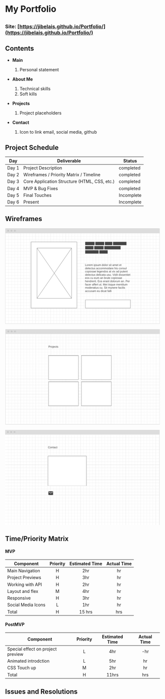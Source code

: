 # My Portfolio 


##
### Site: [https://jibelais.github.io/Portfolio/](https://jibelais.github.io/Portfolio/)

## Contents

* **Main**
	1. Personal statement 

* **About Me**
	1. Technical skills
	2. Soft kills
* **Projects**
	1. Project placeholders
* **Contact**
	1. Icon to link email, social media, github


## Project Schedule

|  Day | Deliverable | Status
|---|---| ---|
|Day 1| Project Description | completed
|Day 2| Wireframes / Priority Matrix / Timeline | completed
|Day 3| Core Application Structure (HTML, CSS, etc.) | completed
|Day 4| MVP & Bug Fixes | completed
|Day 5| Final Touches | Incomplete
|Day 6| Present | Incomplete

## Wireframes
![main page](img/wireframe.png)

![project page](img/project.png)

![contact page](img/contact.png)
 

## Time/Priority Matrix 


#### MVP
| Component | Priority | Estimated Time | Actual Time |
| --- | :---: |  :---: | :---: | 
| Main Navigation | H | 2hr | hr |
| Project Previews | H | 3hr | hr |
| Working with API | H | 2hr|  hr | 
| Layout and flex| M | 4hr | hr|
| Responsive | H | 3hr | hr | hr |
| Social Media Icons | L | 1hr |  hr |
| Total | H | 15 hrs| hrs |


#### PostMVP
| Component | Priority | Estimated Time | Actual Time |
| --- | :---: |  :---: | :---: | 
| Special effect on project preview | L | 4hr | -hr | hr |
| Animated introdction  | L | 5hr | hr |
| CSS Touch up | M | 2hr | hr |
| Total | H | 11hrs| hrs |





## Issues and Resolutions

 